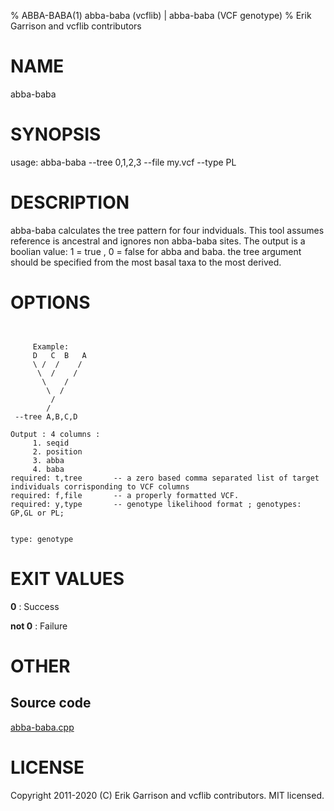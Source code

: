 % ABBA-BABA(1) abba-baba (vcflib) | abba-baba (VCF genotype)
% Erik Garrison and vcflib contributors

# NAME

abba-baba

# SYNOPSIS

usage: abba-baba --tree 0,1,2,3 --file my.vcf --type PL

# DESCRIPTION

abba-baba calculates the tree pattern for four indviduals. This tool assumes reference is ancestral and ignores non abba-baba sites. The output is a boolian value: 1 = true , 0 = false for abba and baba. the tree argument should be specified from the most basal taxa to the most derived.

# OPTIONS

```


     Example:
     D   C  B   A 
     \ /  /    /  
      \  /    /   
       \    /    
        \  /     
         /        
        /         
 --tree A,B,C,D

Output : 4 columns :     
     1. seqid            
     2. position         
     3. abba             
     4. baba             
required: t,tree       -- a zero based comma separated list of target individuals corrisponding to VCF columns
required: f,file       -- a properly formatted VCF.                                                           
required: y,type       -- genotype likelihood format ; genotypes: GP,GL or PL;                                


type: genotype

```

# EXIT VALUES

**0**
: Success

**not 0**
: Failure

# OTHER

## Source code

[abba-baba.cpp](https://github.com/vcflib/vcflib/blob/master/src/abba-baba.cpp)

# LICENSE

Copyright 2011-2020 (C) Erik Garrison and vcflib contributors. MIT licensed.

<!--
  Created with ./scripts/bin2md.rb scripts/bin2md-template.erb
-->
